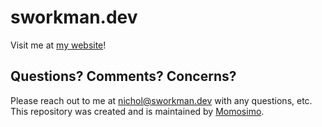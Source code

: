 # sworkman.dev

Visit me at [my website](https://www.sworkman.dev/)!

## Questions? Comments? Concerns?

Please reach out to me at nichol@sworkman.dev with any questions, etc. This repository was created and is maintained by [Momosimo](https://github.com/Momosimo).
